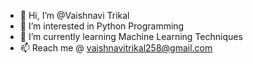 - 👋 Hi, I’m @Vaishnavi Trikal 
- 👀 I’m interested in Python Programming 
- 🌱 I’m currently learning Machine Learning Techniques 
- 📫 Reach me @ vaishnavitrikal258@gmail.com 

<!---
vaishnavi-trikal25/vaishnavi-trikal25 is a ✨ special ✨ repository because its `README.md` (this file) appears on your GitHub profile.
You can click the Preview link to take a look at your changes.
--->
